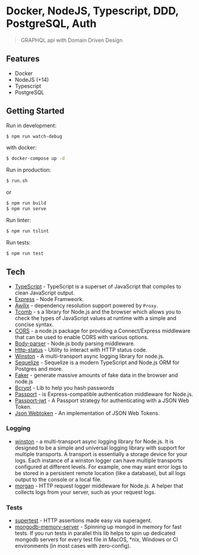 # Docker, NodeJS, Typescript, DDD, PostgreSQL, Auth
> GRAPHQL api with Domain Driven Design

## Features
* Docker
* NodeJS (+14)
* Typescript
* PostgreSQL

## Getting Started

Run in development:

```sh
$ npm run watch-debug
```

with docker:

```sh
$ docker-compose up -d
```

Run in production:
```sh
$ run.sh
```
or
```sh
$ npm run build
$ npm run serve
```

Run linter:
```sh
$ npm run tslint
```

Run tests:
```sh
$ npm run test
```

## Tech

- [TypeScript](https://www.typescriptlang.org/) - TypeScript is a superset of JavaScript that compiles to clean JavaScript output.
- [Express](https://expressjs.com/) - Node Framweork.
- [Awilix](https://github.com/jeffijoe/awilix) - dependency resolution support powered by `Proxy`.
- [Tcomb](https://github.com/gcanti/tcomb) - s a library for Node.js and the browser which allows you to check the types of JavaScript values at runtime with a simple and concise syntax.
- [CORS](https://github.com/expressjs/cors) - a node.js package for providing a Connect/Express middleware that can be used to enable CORS with various options.
- [Body-parser](https://github.com/expressjs/body-parser) - Node.js body parsing middleware.
- [Http-status](https://github.com/adaltas/node-http-status) - Utility to interact with HTTP status code.
- [Winston](https://github.com/winstonjs/winston) - A multi-transport async logging library for node.js.
- [Sequelize](https://sequelize.org/) - Sequelize is a modern TypeScript and Node.js ORM for Postgres and more.
- [Faker](https://github.com/marak/Faker.js/) - generate massive amounts of fake data in the browser and node.js
- [Bcrypt](https://github.com/kelektiv/node.bcrypt.js) - Lib to help you hash passwords
- [Passport](https://github.com/jaredhanson/passport) - is Express-compatible authentication middleware for Node.js.
- [Passport-jwt](https://github.com/themikenicholson/passport-jwt) - A Passport strategy for authenticating with a JSON Web Token.
- [Json Webtoken](https://github.com/auth0/node-jsonwebtoken) - An implementation of JSON Web Tokens.

### Logging
- [winston](https://github.com/winstonjs/winston) - a multi-transport async logging library for Node.js. It is designed to be a simple and universal logging library with support for multiple transports. A transport is essentially a storage device for your logs. Each instance of a winston logger can have multiple transports configured at different levels. For example, one may want error logs to be stored in a persistent remote location (like a database), but all logs output to the console or a local file.
- [morgan](https://github.com/expressjs/morgan) - HTTP request logger middleware for Node.js. A helper that collects logs from your server, such as your request logs.

### Tests
- [supertest](https://github.com/visionmedia/supertest) - HTTP assertions made easy via superagent.
- [mongodb-memory-server](https://github.com/nodkz/mongodb-memory-server) - Spinning up mongod in memory for fast tests. If you run tests in parallel this lib helps to spin up dedicated mongodb servers for every test file in MacOS, *nix, Windows or CI environments (in most cases with zero-config).


